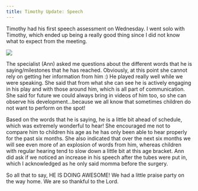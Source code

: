 ```yaml
---
title: Timothy Update: Speech
---
```


Timothy had his first speech assessment on Wednesday. I went solo with Timothy, which ended up being a really good thing since I did not know what to expect from the meeting.

![](/images/timothy-update.jpg)

The specialist (Ann) asked me questions about the different words that he is saying/milestones that he has reached. Obviously, at this point she cannot rely on getting her information from him :) He played really well while we were speaking. She said that from what she can see he is actively engaging in his play and with those around him, which is all part of communication. She said for future we could always bring in videos of him too, so she can observe his development...because we all know that sometimes children do not want to perform on the spot!

Based on the words that he is saying, he is a little bit ahead of schedule, which was extremely wonderful to hear! She encouraged me not to compare him to children his age as he has only been able to hear properly for the past six months. She also indicated that over the next six months we will see even more of an explosion of words from him, whereas children with regular hearing tend to slow down a little bit at this age bracket. Ann did ask if we noticed an increase in his speech after the tubes were put in, which I acknowledged as he only said momma before the surgery.

So all that to say, HE IS DOING AWESOME! We had a little praise party on the way home. We are so thankful to the Lord.
